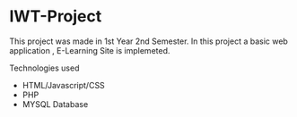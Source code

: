 # IWT-Project
This project was made in 1st Year 2nd Semester.
In this project a basic web application , E-Learning Site is implemeted.

Technologies used
* HTML/Javascript/CSS
* PHP
* MYSQL Database
